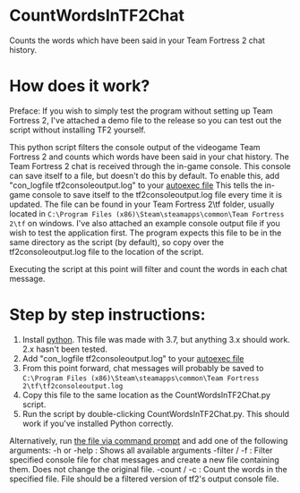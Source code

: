 # CountWordsInTF2Chat
Counts the words which have been said in your Team Fortress 2 chat history.

# How does it work?
Preface: If you wish to simply test the program without setting up Team Fortress 2, I've attached a demo file to the release so you can test out the script without installing TF2 yourself.

This python script filters the console output of the videogame Team Fortress 2 and counts which words have been said in your chat history.
The Team Fortress 2 chat is received through the in-game console. This console can save itself to a file, but doesn't do this by default.
To enable this, add "con_logfile tf2consoleoutput.log" to your [autoexec file](https://www.youtube.com/watch?v=1aT7kFj7ZGI)
This tells the in-game console to save itself to the tf2consoleoutput.log file every time it is updated. The file can be found in your Team Fortress 2\tf folder, usually located in `C:\Program Files (x86)\Steam\steamapps\common\Team Fortress 2\tf` on windows.
I've also attached an example console output file if you wish to test the application first.
The program expects this file to be in the same directory as the script (by default), so copy over the tf2consoleoutput.log file to the location of the script.

Executing the script at this point will filter and count the words in each chat message.

# Step by step instructions:
1. Install [python](https://www.python.org/downloads/). This file was made with 3.7, but anything 3.x should work. 2.x hasn't been tested.
2. Add "con_logfile tf2consoleoutput.log" to your [autoexec file](https://www.youtube.com/watch?v=1aT7kFj7ZGI)
3. From this point forward, chat messages will probably be saved to `C:\Program Files (x86)\Steam\steamapps\common\Team Fortress 2\tf\tf2consoleoutput.log`  
4. Copy this file to the same location as the CountWordsInTF2Chat.py script.
5. Run the script by double-clicking CountWordsInTF2Chat.py. This should work if you've installed Python correctly.

Alternatively, run [the file via command prompt](https://www.wikihow.com/Use-Windows-Command-Prompt-to-Run-a-Python-File) and add one of the following arguments:
-h or -help : Shows all available arguments
-filter <filename> / -f <filename>: Filter specified console file for chat messages and create a new file containing them. Does not change the original file.
-count <filename> / -c <filename>: Count the words in the specified file. File should be a filtered version of tf2\'s output console file.
